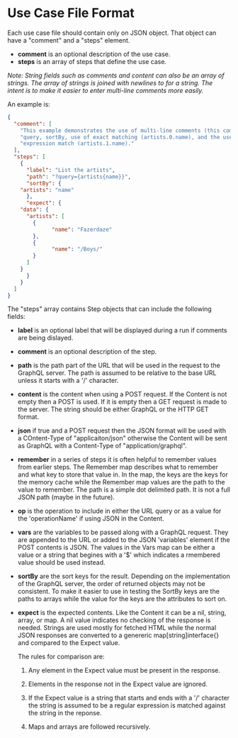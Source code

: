 # Use Case File Format

Each use case file should contain only on JSON object. That object can have a "comment" and a "steps" element.

 - **comment** is an optional description of the use case.
 - **steps** is an array of steps that define the use case.

_Note: String fields such as comments and content can also be an array of strings. The array of strings is joined with newlines to for a string. The intent is to make it easier to enter multi-line comments more easily._

An example is:

```json
{
  "comment": [
    "This example demonstrates the use of multi-line comments (this comment), a GET",
    "query, sortBy, use of exact matching (artists.0.name), and the use of a regular",
    "expression match (artists.1.name)."
  ],
  "steps": [
    {
      "label": "List the artists",
      "path": "?query={artists{name}}",
      "sortBy": {
	"artists": "name"
      },
      "expect": {
	"data": {
	  "artists": [
	    {
              "name": "Fazerdaze"
	    },
	    {
              "name": "/Boys/"
	    }
	  ]
	}
      }
    }
  ]
}
```

The "steps" array contains Step objects that can include the following fields:

 - **label** is an optional label that will be displayed during a run
   if comments are being dislayed.

 - **comment** is an optional description of the step.

 - **path** is the path part of the URL that will be used in the
   request to the GraphQL server. The path is assumed to be relative
   to the base URL unless it starts with a '/' character.

 - **content** is the content when using a POST request. If the
   Content is not empty then a POST is used. If it is empty then a GET
   request is made to the server. The string should be either GraphQL
   or the HTTP GET format.

 - **json** if true and a POST request then the JSON format will be
   used with a COntent-Type of "applicaiton/json" otherwise the
   Content will be sent as GraphQL with a Content-Type of
   "application/graphql".

 - **remember** in a series of steps it is often helpful to remember
   values from earlier steps. The Remember map describes what to
   remember and what key to store that value in. In the map, the keys
   are the keys for the memory cache while the Remember map values are
   the path to the value to remember. The path is a simple dot
   delimited path. It is not a full JSON path (maybe in the future).

 - **op** is the operation to include in either the URL query or as a
   value for the 'operationName' if using JSON in the Content.

 - **vars** are the variables to be passed along with a GraphQL
   request. They are appended to the URL or added to the JSON
   'variables' element if the POST contents is JSON. The values in the
   Vars map can be either a value or a string that begines with a '$'
   which indicates a rmembered value should be used instead.

 - **sortBy** are the sort keys for the result. Depending on the
   implementation of the GraphQL server, the order of returned objects
   may not be consistent. To make it easier to use in testing the
   SortBy keys are the paths to arrays while the value for the keys
   are the attributes to sort on.

 - **expect** is the expected contents. Like the Content it can be a
   nil, string, array, or map. A nil value indicates no checking of
   the response is needed. Strings are used mostly for fetched HTML
   while the normal JSON responses are converted to a genereric
   map[string]interface{} and compared to the Expect value.

   The rules for comparison are:

    1) Any element in the Expect value must be present in the response.

    2) Elements in the response not in the Expect value are ignored.

    3) If the Expect value is a string that starts and ends with a '/'
       character the string is assumed to be a regular expression is
       matched against the string in the reponse.

    4) Maps and arrays are followed recursively.
